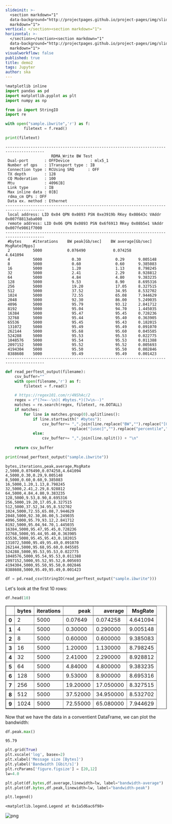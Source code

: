 ```yaml
---
slideinit: >-
  <section markdown="1"
  data-background="http://projectpages.github.io/project-pages/img/slidebackground.png"><section
  markdown="1">
vertical: </section><section markdown="1">
horizontal: >-
  </section></section><section markdown="1"
  data-background="http://projectpages.github.io/project-pages/img/slidebackground.png"><section
  markdown="1">
visualworkflow: false
published: true
title: demo2
tags: Jupyter
author: ska
---
```



```python
%matplotlib inline
import pandas as pd
import matplotlib.pyplot as plt
import numpy as np

from io import StringIO
import re
```


```python
with open("sample.ibwrite",'r') as f:
        filetext = f.read()

print(filetext)
```

    ---------------------------------------------------------------------------------------
                        RDMA_Write BW Test
     Dual-port       : OFFDevice         : mlx5_1
     Number of qps   : 1Transport type : IB
     Connection type : RCUsing SRQ      : OFF
     TX depth        : 128
     CQ Moderation   : 100
     Mtu             : 4096[B]
     Link type       : IB
     Max inline data : 0[B]
     rdma_cm QPs : OFF
     Data ex. method : Ethernet
    ---------------------------------------------------------------------------------------
     local address: LID 0x04 QPN 0x0893 PSN 0xe3919b RKey 0x08643c VAddr 0x007f8813aba000
     remote address: LID 0x06 QPN 0x0893 PSN 0x6f6913 RKey 0x08b5e1 VAddr 0x007fe9861f7000
    ---------------------------------------------------------------------------------------
     #bytes     #iterations    BW peak[Gb/sec]    BW average[Gb/sec]   MsgRate[Mpps]
     2          5000           0.076490            0.074258            4.641094
     4          5000             0.30               0.29      9.005148
     8          5000             0.60               0.60      9.385083
     16         5000             1.20               1.13      8.798245
     32         5000             2.41               2.29      8.928812
     64         5000             4.84               4.80      9.383235
     128        5000             9.53               8.90      8.695316
     256        5000             19.20              17.05     8.327515
     512        5000             37.52              34.95     8.532702
     1024       5000             72.55              65.08     7.944629
     2048       5000             92.30              86.00     5.249035
     4096       5000             95.79              93.12     2.841712
     8192       5000             95.04              94.70     1.445035
     16384      5000             95.47              95.45     0.728236
     32768      5000             95.44              95.40     0.363905
     65536      5000             95.45              95.43     0.182015
     131072     5000             95.49              95.49     0.091070
     262144     5000             95.68              95.60     0.045585
     524288     5000             95.53              95.53     0.022775
     1048576    5000             95.54              95.53     0.011388
     2097152    5000             95.52              95.52     0.005693
     4194304    5000             95.50              95.50     0.002846
     8388608    5000             95.49              95.49     0.001423
    ---------------------------------------------------------------------------------------
    
    


```python
def read_perftest_output(filename):
    csv_buffer=""
    with open(filename,'r') as f:
        filetext = f.read()

    # https://regex101.com/r/4NShAc/2
    regex = r"(?<=--\n)( #bytes.*)(?=\n--)"
    matches = re.search(regex, filetext, re.DOTALL)
    if matches:
        for line in matches.group(0).splitlines():
            if line.startswith(" #bytes"):
                csv_buffer+= ",".join(line.replace("BW","").replace("[Gb/sec]","").replace("[Mpps]","").replace("#","").\
                            replace("[usec]","").replace("percentile","").split()) + "\n"
            else:
                csv_buffer+= ",".join(line.split()) + "\n"
            
    return csv_buffer
```


```python
print(read_perftest_output("sample.ibwrite"))
```

    bytes,iterations,peak,average,MsgRate
    2,5000,0.076490,0.074258,4.641094
    4,5000,0.30,0.29,9.005148
    8,5000,0.60,0.60,9.385083
    16,5000,1.20,1.13,8.798245
    32,5000,2.41,2.29,8.928812
    64,5000,4.84,4.80,9.383235
    128,5000,9.53,8.90,8.695316
    256,5000,19.20,17.05,8.327515
    512,5000,37.52,34.95,8.532702
    1024,5000,72.55,65.08,7.944629
    2048,5000,92.30,86.00,5.249035
    4096,5000,95.79,93.12,2.841712
    8192,5000,95.04,94.70,1.445035
    16384,5000,95.47,95.45,0.728236
    32768,5000,95.44,95.40,0.363905
    65536,5000,95.45,95.43,0.182015
    131072,5000,95.49,95.49,0.091070
    262144,5000,95.68,95.60,0.045585
    524288,5000,95.53,95.53,0.022775
    1048576,5000,95.54,95.53,0.011388
    2097152,5000,95.52,95.52,0.005693
    4194304,5000,95.50,95.50,0.002846
    8388608,5000,95.49,95.49,0.001423
    
    


```python
df = pd.read_csv(StringIO(read_perftest_output("sample.ibwrite")))
```

Let's look at the first 10 rows:


```python
df.head(10)
```




<div>
<style scoped>
    .dataframe tbody tr th:only-of-type {
        vertical-align: middle;
    }

    .dataframe tbody tr th {
        vertical-align: top;
    }

    .dataframe thead th {
        text-align: right;
    }
</style>
<table border="1" class="dataframe">
  <thead>
    <tr style="text-align: right;">
      <th></th>
      <th>bytes</th>
      <th>iterations</th>
      <th>peak</th>
      <th>average</th>
      <th>MsgRate</th>
    </tr>
  </thead>
  <tbody>
    <tr>
      <th>0</th>
      <td>2</td>
      <td>5000</td>
      <td>0.07649</td>
      <td>0.074258</td>
      <td>4.641094</td>
    </tr>
    <tr>
      <th>1</th>
      <td>4</td>
      <td>5000</td>
      <td>0.30000</td>
      <td>0.290000</td>
      <td>9.005148</td>
    </tr>
    <tr>
      <th>2</th>
      <td>8</td>
      <td>5000</td>
      <td>0.60000</td>
      <td>0.600000</td>
      <td>9.385083</td>
    </tr>
    <tr>
      <th>3</th>
      <td>16</td>
      <td>5000</td>
      <td>1.20000</td>
      <td>1.130000</td>
      <td>8.798245</td>
    </tr>
    <tr>
      <th>4</th>
      <td>32</td>
      <td>5000</td>
      <td>2.41000</td>
      <td>2.290000</td>
      <td>8.928812</td>
    </tr>
    <tr>
      <th>5</th>
      <td>64</td>
      <td>5000</td>
      <td>4.84000</td>
      <td>4.800000</td>
      <td>9.383235</td>
    </tr>
    <tr>
      <th>6</th>
      <td>128</td>
      <td>5000</td>
      <td>9.53000</td>
      <td>8.900000</td>
      <td>8.695316</td>
    </tr>
    <tr>
      <th>7</th>
      <td>256</td>
      <td>5000</td>
      <td>19.20000</td>
      <td>17.050000</td>
      <td>8.327515</td>
    </tr>
    <tr>
      <th>8</th>
      <td>512</td>
      <td>5000</td>
      <td>37.52000</td>
      <td>34.950000</td>
      <td>8.532702</td>
    </tr>
    <tr>
      <th>9</th>
      <td>1024</td>
      <td>5000</td>
      <td>72.55000</td>
      <td>65.080000</td>
      <td>7.944629</td>
    </tr>
  </tbody>
</table>
</div>



Now that we have the data in a conventient DataFrame, we can plot the bandwidth:


```python
df.peak.max()
```




    95.79




```python
plt.grid(True)
plt.xscale('log', basex=2)
plt.xlabel('Message size [Bytes]')
plt.ylabel('Bandwidth [Gbit/s]')
plt.rcParams['figure.figsize'] = [20,12]
lw=4.0

plt.plot(df.bytes,df.average,linewidth=lw, label="bandwidth-average")
plt.plot(df.bytes,df.peak,linewidth=lw, label="bandwidth-peak")

plt.legend()  
```




    <matplotlib.legend.Legend at 0x1a5d6ac6f98>




![png](images/output_9_1.png)

